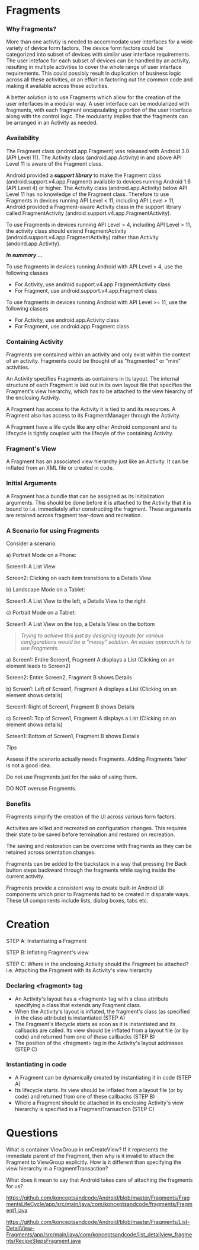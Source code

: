 # Fragments

### Why Fragments?

More than one activtiy is needed to accommodate user interfaces for a wide variety of device form factors. The device form factors could be categorized into subset of devices with similar user interface requirements. The user inteface for each subset of devices can be handled by an activity, resulting in multiple activities to cover the whole range of user interface requirements. This could possibly result in duplication of business logic across all these activities, or an effort in factoring out the common code and making it available across these activities. 

A better solution is to use Fragments which allow for the creation of the user interfaces in a modular way. A user interface can be modularized with fragments, with each fragment encapsulating a portion of the user interface along with the control logic. The modularity implies that the fragments can be arranged in an Activity as needed. 

### Availability

The Fragment class (android.app.Fragment) was released with Android 3.0 (API Level 11). The Activity class (android.app.Activity) in and above API Level 11 is aware of the Fragment class. 

Android provided a <b><i>support library</b></i> to make the Fragment class (android.support.v4.app.Fragment) available to devices running Android 1.6 (API Level 4) or higher. The Activity class (android.app.Activity) below API Level 11 has no knowledge of the Fragment class. Therefore to use Fragments in devices running API Level < 11, including API Level > 11, Android provided a Fragment-aware Activity class in the support library called FragmentActivity (android.support.v4.app.FragmentActivity). 

To use Fragments in devices running API Level > 4, including API Level > 11, the activity class should extend FragmentActivity (android.support.v4.app.FragmentActivity) rather than Activity (andoird.app.Activity). 

<b><i>In summary ... </b></i>

To use fragments in devices running Android with API Level > 4, use the following classes 

* For Activity, use android.support.v4.app.FragmentActivity class
* For Fragment, use android.support.v4.app.Fragment class

To use fragments in devices running Android with API Level >= 11, use the following classes 

* For Activity, use android.app.Activity class
* For Fragment, use android.app.Fragment class


### Containing Activity

Fragments are contained within an activity and only exist within the context of an activity. 
Fragments could be thought of as "fragmented" or "mini" activities. 

An Activity specifies Fragments as containers in its layout. The internal structure of each Fragment is laid out in its own layout file that specifies the Fragment's view hierarchy, which has to be attached to the view hiearchy of the enclosing Activity.

A Fragment has access to the Activity it is tied to and its resources. A Fragment also has access to its FragmentManager through the Activity. 

A Fragment have a life cycle like any other Android component and its lifecycle is tightly coupled with the lifecyle of the containing Activity. 


### Fragment's View

A Fragment has an associated view hierarchy just like an Activity. It can be inflated from an XML file or created in code. 


### Initial Arguments

A Fragment has a bundle that can be assigned as its initialization arguments. This should be done before it is attached to the Activity that it is bound to i.e. immediately after constructing the fragment. These arguments are retained across fragment tear-down and recreation. 


### A Scenario for using Fragments

Consider a scenario:

a) Portrait Mode on a Phone:

  Screen1: A List View
  
  Screen2: Clicking on each item transitions to a Details View

b) Landscape Mode on a Tablet: 

  Screen1: A List View to the left, a Details View to the right

c) Portrait Mode on a Tablet:

  Screen1: A List View on the top, a Details View on the bottom

> *Trying to achieve this just by designing layouts for various configurations would be a "messy" solution. An easier approach is to use Fragments.*

a) Screen1: Entire Screen1, Fragment A displays a List (Clicking on an element leads to Screen2)

   Screen2: Entire Screen2, Fragment B shows Details 

b) Screen1: Left of Screen1, Fragment A displays a List (Clicking on an element shows details)

   Screen1: Right of Screen1, Fragment B shows Details
   
c) Screen1: Top of Screen1, Fragment A displays a List (Clicking on an element shows details)

   Screen1: Bottom of Screen1, Fragment B shows Details
   

<i>Tips</i>

Assess if the scenario actually needs Fragments. Adding Fragments 'later' is not a good idea. 

Do not use Fragments just for the sake of using them. 

DO NOT overuse Fragments. 

### Benefits

Fragments simplify the creation of the UI across various form factors.

Activities are killed and recreated on configuration changes. This requires their state to be saved before termination and restored on recreation. 

The saving and restoration can be overcome with Fragments as they can be retained across orientation changes.

Fragments can be added to the backstack in a way that pressing the Back button steps backward through the fragments while saying inside the current activity. 

Fragments provide a consistent way to create built-in Android UI components which prior to Fragments had to be created in disparate ways. These UI components include lists, dialog boxes, tabs etc.

# Creation

STEP A: Instantiating a Fragment

STEP B: Inflating Fragment's view

STEP C: Where in the enclosing Activity should the Fragment be attached? i.e. Attaching the Fragment with its Activity's view hierarchy


### Declaring \<fragment\> tag

* An Activity's layout has a \<fragment\> tag with a class attribute specifying a class that extends any Fragment class.
* When the Activity's layout is inflated, the fragment's class (as specified in the class attribute) is instantiated (STEP A)
* The Fragment's lifecycle starts as soon as it is instantiated and its callbacks are called. Its view should be inflated from a layout file (or by code) and returned from one of these callbacks (STEP B)
* The position of the \<fragment\> tag in the Activity's layout addresses (STEP C)

### Instantiating in code
* A Fragment can be dynamically created by instantiating it in code (STEP A)
* Its lifecycle starts. Its view should be inflated from a layout file (or by code) and returned from one of these callbacks (STEP B)
* Where a Fragment should be attached in its enclosing Activity's view hierarchy is specified in a FragmentTransaction (STEP C)

# Questions

What is container ViewGroup in onCreateView? If it represents the immediate parent of the Fragment, then why is it invalid to attach the Fragment to ViewGroup explicitly. How is it different than specifying the view hierarchy in a FragmentTransaction?

What does it mean to say that Android takes care of attaching the fragments for us?

https://github.com/konceptsandcode/Android/blob/master/Fragments/FragmentsLifeCycle/app/src/main/java/com/konceptsandcode/fragments/Fragment1.java

https://github.com/konceptsandcode/Android/blob/master/Fragments/List-DetailView-Fragments/app/src/main/java/com/konceptsandcode/list_detailview_fragments/RecipeStepsFragment.java




